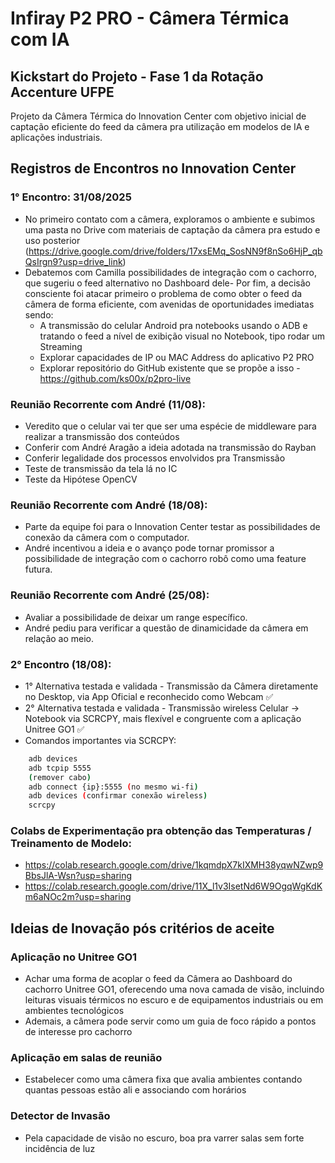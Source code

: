 # Infiray P2 PRO - Câmera Térmica com IA
## Kickstart do Projeto - Fase 1 da Rotação Accenture UFPE
Projeto da Câmera Térmica do Innovation Center com objetivo inicial de captação eficiente do feed da câmera pra utilização em modelos de IA e aplicações industriais.
## Registros de Encontros no Innovation Center
### 1° Encontro: 31/08/2025
- No primeiro contato com a câmera, exploramos o ambiente e subimos uma pasta no Drive com materiais de captação da câmera pra estudo e uso posterior (https://drive.google.com/drive/folders/17xsEMq_SosNN9f8nSo6HjP_qbQsIrgn9?usp=drive_link)
- Debatemos com Camilla possibilidades de integração com o cachorro, que sugeriu o feed alternativo no Dashboard dele- Por fim, a decisão consciente foi atacar primeiro o problema de como obter o feed da câmera de forma eficiente, com avenidas de oportunidades imediatas sendo:    
    - A transmissão do celular Android pra notebooks usando o ADB e tratando o feed a nível de exibição visual no Notebook, tipo rodar um Streaming    
    - Explorar capacidades de IP ou MAC Address do aplicativo P2 PRO    
    - Explorar repositório do GitHub existente que se propõe a isso - https://github.com/ks00x/p2pro-live
### Reunião Recorrente com André (11/08): 
- Veredito que o celular vai ter que ser uma espécie de middleware para realizar a transmissão dos conteúdos
- Conferir com André Aragão a ideia adotada na transmissão do Rayban
- Conferir legalidade dos processos envolvidos pra Transmissão 
- Teste de transmissão da tela lá no IC
- Teste da Hipótese OpenCV
### Reunião Recorrente com André (18/08): 
- Parte da equipe foi para o Innovation Center testar as possibilidades de conexão da câmera com o computador.
- André incentivou a ideia e o avanço pode tornar promissor a possibilidade de integração com o cachorro robô como uma feature futura.
### Reunião Recorrente com André (25/08): 
- Avaliar a possibilidade de deixar um range específico.
- André pediu para verificar a questão de dinamicidade da câmera em relação ao meio.
### 2° Encontro (18/08): 
- 1° Alternativa testada e validada - Transmissão da Câmera diretamente no Desktop, via App Oficial e reconhecido como Webcam ✅
- 2° Alternativa testada e validada - Transmissão wireless Celular -> Notebook via SCRCPY, mais flexível e congruente com a aplicação Unitree GO1 ✅
- Comandos importantes via SCRCPY:
```bash
    adb devices
    adb tcpip 5555
    (remover cabo)
    adb connect {ip}:5555 (no mesmo wi-fi)
    adb devices (confirmar conexão wireless)
    scrcpy

```
### Colabs de Experimentação pra obtenção das Temperaturas / Treinamento de Modelo: 
- https://colab.research.google.com/drive/1kqmdpX7kIXMH38yqwNZwp9BbsJlA-Wsn?usp=sharing
- https://colab.research.google.com/drive/11X_l1v3IsetNd6W9OgqWgKdKm6aNOc2m?usp=sharing
## Ideias de Inovação pós critérios de aceite
### Aplicação no Unitree GO1
- Achar uma forma de acoplar o feed da Câmera ao Dashboard do cachorro Unitree GO1, oferecendo uma nova camada de visão, incluindo leituras visuais térmicos no escuro e de equipamentos industriais ou em ambientes tecnológicos
- Ademais, a câmera pode servir como um guia de foco rápido a pontos de interesse pro cachorro
### Aplicação em salas de reunião
- Estabelecer como uma câmera fixa que avalia ambientes contando quantas pessoas estão ali e associando com horários
### Detector de Invasão
- Pela capacidade de visão no escuro, boa pra varrer salas sem forte incidência de luz
